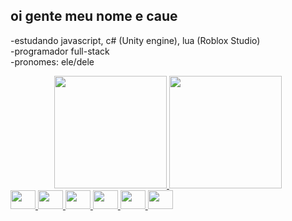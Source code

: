 ## oi gente meu nome e caue
-estudando javascript, c# (Unity engine), lua (Roblox Studio)
<br>
-programador full-stack
<br>
-pronomes: ele/dele

<div align="center">
  <a href="https://github.com/cauesitos">
  <img height="180em" src="https://github-readme-stats.vercel.app/api?username=cauesitos&show_icons=true&theme=dracula&include_all_commits=true&count_private=true"/>
  <img height="180em" src="https://github-readme-stats.vercel.app/api/top-langs/?username=cauesitos&layout=compact&langs_count=7&theme=dracula"/>
</div>
 <img src="https://cdn.jsdelivr.net/gh/devicons/devicon/icons/csharp/csharp-original.svg" height="30" width="40" />
 <img src="https://cdn.jsdelivr.net/gh/devicons/devicon/icons/figma/figma-original.svg" height="30" width="40" />
 <img src="https://cdn.jsdelivr.net/gh/devicons/devicon/icons/html5/html5-plain.svg" height="30" width="40" />
 <img src="https://cdn.jsdelivr.net/gh/devicons/devicon/icons/javascript/javascript-plain.svg" height="30" width="40" />
 <img src="https://cdn.jsdelivr.net/gh/devicons/devicon/icons/lua/lua-original.svg" height="30" width="40" />
 <img src="https://cdn.jsdelivr.net/gh/devicons/devicon/icons/unity/unity-original.svg" height="30" width="40" />
